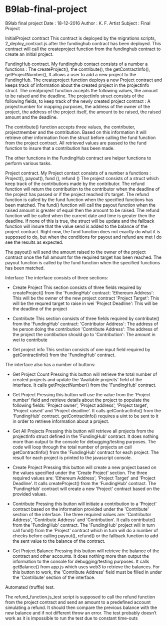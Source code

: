 # B9lab-final-project
B9lab final project
Date : 18-12-2016
Author : K. F. Artist
Subject : Final Project 

InitialProject contract
This contract is deployed by the migrations scripts, 2_deploy_contract.js after the fundinghub contract has been deployed. This contract will call the createproject function from the fundinghub contract to create an initial project.

FundingHub contract.
My fundinghub contact consists of a number a functions : The createProject(), the contribute(), the getContractInfo(), getProjectNumber(),
It  allows a user to add a new project to the FundingHub.  The createproject function deploys a new Project contract and keeps track of information about the created project in the projectInfo struct.
The creatproject function accepts the following values, the amount to be raised and the deadline.
The projectInfo struct consists of the following fields, to keep track of the newly created project contract : 
A projectnumber for mapping purposes, the address of the owner of the project, the address of the project itself, the amount to be raised, the raised amount and the deadline.

The contribute() function accepts three values, the contributer, projectmember and the contribution.
Based on this information it will retrieve other information from the struct before calling the fund function from the project contract.
All retrieved values are passed to the fund function to insure that a contribution has been made.

The other functions in the FundingHub contract are helper functions to perform various tasks.

Project contract.
My Project contact consists of a number a functions :  Project(), payout(),  fund (), refund ()
The project consists of a struct which keep track of the contributions made by the contributor.
The refund function will return the contribution to the contributor when the deadline of the project has passed or if the project reached it’s target.
The refund function is called by the fund function when the specified functions has been matched.
The fund() function will call the payout function when the raised amount is greater of equal then the amount to be raised.
The refund function will be called when the current date and time is greater then the deadline.
If none of this is true, the struct will be update and the fallback function will insure that the value send is added to the balance of the project contract.
Right now, the fund function does not exactly do what it is supposed to do, but when the conditions for payout and refund are met I do see the results as expected.

The payout()  will send the amount raised to the owner of the project contract once the full amount for the required target has been reached.
The payout function is called by the fund function when the specified functions has been matched.
 

Interface 
The interface consists of three sections:
- Create Project
This section consists of three fields required by createProject() from the 'FundingHub' contract: 
'Ethereum Address': This will be the owner of the new project contract
'Project Target': This will be the requred target to raise in wei
'Project Deadline': This will be the deadline of the project

- Contribute
This section consists of three fields required by contribute() from the 'FundingHub' contract:
'Contributor Address': The address of he person doing the contribution
'Contribute Address': The address of the project the contibution should go to
'Contribution': The amount in wei to contribute

- Get project info
This section consists of one input field required by getContractInfo() from the 'FundingHub' contract. 

The interface also has a number of buttons:
- Get Project Count
Pressing this button will retrieve the total number of created projects and update the 'Available projects' field of the interface. It calls getProjectNumber() from the 'FundingHub' contract.

- Get Project
Pressing this button will use the value from the 'Project number' field and retrieve details about the project to populate the following fields: 'Project owner', 'Project address', 'Project target', 'Project raised' and 'Project deadline'. It calls getContractInfo() from the 'FundingHub' contract. getContractInfo() requires a uint to be sent to it in order to 
retrieve information about a project. 

- Get All Projects
Pressing this button will retrieve all projects from the projectInfo struct defined in the 'FundingHub' contract. It does nothing more than output to the console for debugging/testing purposes. The code will loop through the total number of projects an call getContractInfo() from the 'FundingHub' contract for each project. The result for each project is printed to the javascript console.

- Create Project
Pressing this button will create a new project based on the values specified under the 'Create Project' section. The three required values are: 'Ethereum Address', 'Project Target' and 'Project Deadline'. It calls createProject() from the 'FundingHub' contract. The 'FundingHub' contract will create a new 'Project' contract based on the provided values.

- Contribute
Pressing this button will initiate a contribution to a 'Project' contract based on the information provided under the 'Contribute' section of the interface. The three required values are: 'Contributor Address', 'Contribute Address' and 'Contribution'. It calls contribute() from the 'FundingHub' contract. The 'FundingHub' project will in turn call fund() from the 'Project' contract which in turn will do a number of checks before calling payout(), refund() or the fallback function to add the sent value to the balance of the contract.

- Get Project Balance
Pressing this button will retrieve the balance of the contract and other accounts. It does nothing more than output the information to the console for debugging/testing purposes. It calls getBalance() from app.js which uses web3 to retrieve the balances. For this button to work, the 'Contribute Address' field must be filled in under the 'Contribute' section of the interface.
 

Automated (truffle) test.

The refund_function.js_test script is supposed to call the refund function from the project contract and send an amount to a predefined account simulating a refund. It should then compare the previous balance with the new balance and if not different throw an error.
The test probably doesn’t work as it is impossible to run the test due to constant time-outs

